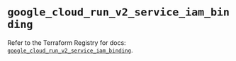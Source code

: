 # `google_cloud_run_v2_service_iam_binding`

Refer to the Terraform Registry for docs: [`google_cloud_run_v2_service_iam_binding`](https://registry.terraform.io/providers/hashicorp/google/5.35.0/docs/resources/cloud_run_v2_service_iam_binding).
